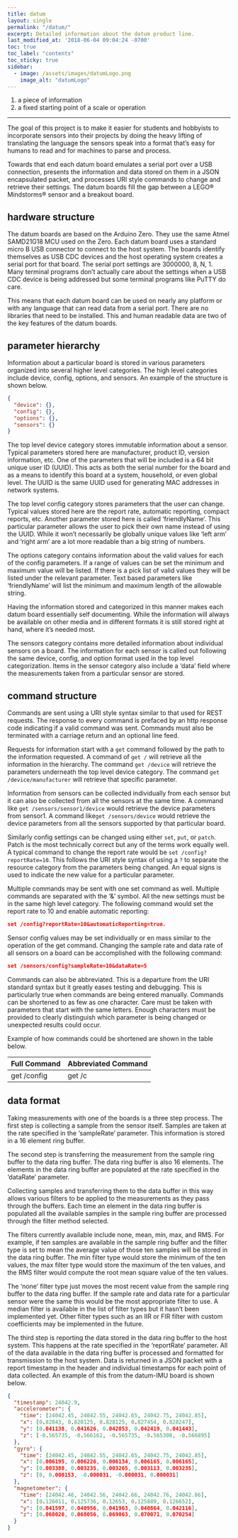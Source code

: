 ```yaml
---
title: datum
layout: single
permalink: "/datum/"
excerpt: Detailed information about the datum product line.
last_modified_at: '2018-06-04 09:04:24 -0700'
toc: true
toc_label: "contents"
toc_sticky: true
sidebar:
  - image: /assets/images/datumLogo.png
    image_alt: "datumLogo"
---
```


1. a piece of information
1. a fixed starting point of a scale or operation

---
The goal of this project is to make it easier for students and hobbyists to incorporate sensors into their projects by doing the heavy lifting of translating the language the sensors speak into a format that’s easy for humans to read and for machines to parse and process.  

Towards that end each datum board emulates a serial port over a USB connection, presents the information and data stored on them in a JSON encapsulated packet, and processes URI style commands to change and retrieve their settings.  The datum boards fill the gap between a LEGO&reg; Mindstorms&reg; sensor and a breakout board.

## hardware structure

The datum boards are based on the Arduino Zero.  They use the same Atmel SAMD21G18 MCU used on the Zero.   Each datum board uses a standard micro B USB connector to connect to the host system.  The boards identify themselves as USB CDC devices and the host operating system creates a serial port for that board.  The serial port settings are 3000000, 8, N, 1.  Many terminal programs don’t actually care about the settings when a USB CDC device is being addressed but some terminal programs like PuTTY do care.

This means that each datum board can be used on nearly any platform or with any language that can read data from a serial port.  There are no libraries that need to be installed.  This and human readable data are two of the key features of the datum boards.

## parameter hierarchy

Information about a particular board is stored in various parameters organized into several higher level categories.  The high level categories include device, config, options, and sensors.  An example of the structure is shown below.

``` json
{
  "device": {},
  "config": {},
  "options": {},
  "sensors": {}
}
```

The top level device category stores immutable information about a sensor.  Typical parameters stored here are manufacturer, product ID, version information, etc.  One of the parameters that will be included is a 64 bit unique user ID (UUID).  This acts as both the serial number for the board and as a means to identify this board at a system, household, or even global level.  The UUID is the same UUID used for generating MAC addresses in network systems.

The top level config category stores parameters that the user can change.  Typical values stored here are the report rate, automatic reporting, compact reports, etc.  Another parameter stored here is called ‘friendlyName’.  This particular parameter allows the user to pick their own name instead of using the UUID.  While it won’t necessarily be globally unique values like ‘left arm’ and ‘right arm’ are a lot more readable than a big string of numbers.

The options category contains information about the valid values for each of the config parameters.  If a range of values can be set the minimum and maximum value will be listed.  If there is a pick list of valid values they will be listed under the relevant parameter.  Text based parameters like ‘friendlyName’ will list the minimum and maximum length of the allowable string.

Having the information stored and categorized in this manner makes each datum board essentially self documenting.  While the information will always be available on other media and in different formats it is still stored right at hand, where it’s needed most.

The sensors category contains more detailed information about individual sensors on a board.  The information for each sensor is called out following the same device, config, and option format used in the top level categorization.  Items in the sensor category also include a ‘data’ field where the measurements taken from a particular sensor are stored.

## command structure

Commands are sent using a URI style syntax similar to that used for REST requests.  The response to every command is prefaced by an http response code indicating if a valid command was sent.  Commands must also be terminated with a carriage return and an optional line feed.

Requests for information start with a `get` command followed by the path to the information requested.  A command of `get /` will retrieve all the information in the hierarchy.  The command `get /device` will retrieve the parameters underneath the top level device category.  The command `get /device/manufacturer` will retrieve that specific parameter.

Information from sensors can be collected individually from each sensor but it can also be collected from all the sensors at the same time.  A command like `get /sensors/sensor1/device` would retrieve the device parameters from sensor1.  A command like`get /sensors/device` would retrieve the device parameters from all the sensors supported by that particular board.

Similarly config settings can be changed using either `set`, `put`, or `patch`.  Patch is the most technically correct but any of the terms work equally well.  A typical command to change the report rate would be `set /config?reportRate=10`.  This follows the URI style syntax of using a `?` to separate the resource category from the parameters being changed.  An equal signs is used to indicate the new value for a particular parameter.

Multiple commands may be sent with one set command as well.  Multiple commands are separated with the ‘&’ symbol.  All the new settings must be in the same high level category.  The following command would set the report rate to 10 and enable automatic reporting:

``` json
set /config?reportRate=10&automaticReporting=true.
```

Sensor config values may be set individually or en mass similar to the operation of the get command.  Changing the sample rate and data rate of all sensors on a board can be accomplished with the following command:

``` json
set /sensors/config?sampleRate=10&dataRate=5
```

Commands can also be abbreviated.  This is a departure from the URI standard syntax but it greatly eases testing and debugging.  This is particularly true when commands are being entered manually.  Commands can be shortened to as few as one character.  Care must be taken with parameters that start with the same letters.  Enough characters must be provided to clearly distinguish which parameter is being changed or unexpected results could occur.

Example of how commands could be shortened are shown in the table below.

| **Full Command** | **Abbreviated Command**|
|---|---|
|get /config| get /c|

## data format

Taking measurements with one of the boards is a three step process.  The first step is collecting a sample from the sensor itself.  Samples are taken at the rate specified in the ‘sampleRate’ parameter.  This information is stored in a 16 element ring buffer.

The second step is transferring the measurement from the sample ring buffer to the data ring buffer.  The data ring buffer is also 16 elements.  The elements in the data ring buffer are populated at the rate specified in the ‘dataRate’ parameter.

Collecting samples and transferring them to the data buffer in this way allows various filters to be applied to the measurements as they pass through the buffers.  Each time an element in the data ring buffer is populated all the available samples in the sample ring buffer are processed through the filter method selected.

The filters currently available include none, mean, min, max, and RMS.  For example, if ten samples are available in the sample ring buffer and the filter type is set to mean the average value of those ten samples will be stored in the data ring buffer.  The min filter type would store the minimum of the ten values, the max filter type would store the maximum of the ten values, and the RMS filter would compute the root mean square value of the ten values.  

The ‘none’ filter type just moves the most recent value from the sample ring buffer to the data ring buffer.  If the sample rate and data rate for a particular sensor were the same this would be the most appropriate filter to use.  A median filter is available in the list of filter types but it hasn’t been implemented yet.  Other filter types such as an IIR or FIR filter with custom coefficients may be implemented in the future.

The third step is reporting the data stored in the data ring buffer to the host system.  This happens at the rate specified in the ‘reportRate’ parameter.  All of the data available in the data ring buffer is processed and formatted for transmission to the host system.  Data is returned in a JSON packet with a report timestamp in the header and individual timestamps for each point of data collected.  An example of this from the datum-IMU board is shown below.

```json
{
  "timestamp": 24042.9,
  "accelerometer": {
    "time": [24042.45, 24042.55, 24042.65, 24042.75, 24042.85],
    "x": [0.82843, 0.828125, 0.828125, 0.827454, 0.828247],
    "y": [0.041138, 0.041626, 0.042053, 0.042419, 0.041443],
    "z": [-0.565735, -0.566162, -0.565735, -0.565308, -0.566895]
  },
  "gyro": {
    "time": [24042.45, 24042.55, 24042.65, 24042.75, 24042.85],
    "x": [0.006195, 0.006226, 0.006134, 0.006165, 0.006165],
    "y": [0.003388, 0.003235, 0.003265, 0.003113, 0.003235],
    "z": [0, 0.000153, -0.000031, -0.000031, 0.000031]
  },
  "magnetometer": {
    "time": [24042.46, 24042.56, 24042.66, 24042.76, 24042.86],
    "x": [0.126011, 0.125736, 0.12653, 0.125889, 0.126652],
    "y": [0.041597, 0.040956, 0.041963, 0.040864, 0.042116],
    "z": [0.068026, 0.068056, 0.069063, 0.070071, 0.070254]
  }
}
```

